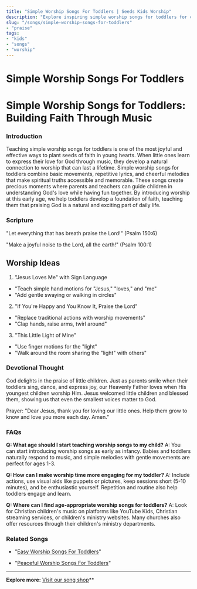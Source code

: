 ```yaml
---
title: "Simple Worship Songs For Toddlers | Seeds Kids Worship"
description: "Explore inspiring simple worship songs for toddlers for children's worship and faith development. Biblical music resources for families and ministry."
slug: "/songs/simple-worship-songs-for-toddlers"
- "praise"
tags:
- "kids"
- "songs"
- "worship"
---
```


# Simple Worship Songs For Toddlers

# Simple Worship Songs for Toddlers: Building Faith Through Music

### Introduction
Teaching simple worship songs for toddlers is one of the most joyful and effective ways to plant seeds of faith in young hearts. When little ones learn to express their love for God through music, they develop a natural connection to worship that can last a lifetime. Simple worship songs for toddlers combine basic movements, repetitive lyrics, and cheerful melodies that make spiritual truths accessible and memorable. These songs create precious moments where parents and teachers can guide children in understanding God's love while having fun together. By introducing worship at this early age, we help toddlers develop a foundation of faith, teaching them that praising God is a natural and exciting part of daily life.

### Scripture
"Let everything that has breath praise the Lord!" (Psalm 150:6)

"Make a joyful noise to the Lord, all the earth!" (Psalm 100:1)

## Worship Ideas
1. "Jesus Loves Me" with Sign Language
- "Teach simple hand motions for "Jesus," "loves," and "me"
- "Add gentle swaying or walking in circles"

2. "If You're Happy and You Know It, Praise the Lord"
- "Replace traditional actions with worship movements"
- "Clap hands, raise arms, twirl around"

3. "This Little Light of Mine"
- "Use finger motions for the "light"
- "Walk around the room sharing the "light" with others"

### Devotional Thought
God delights in the praise of little children. Just as parents smile when their toddlers sing, dance, and express joy, our Heavenly Father loves when His youngest children worship Him. Jesus welcomed little children and blessed them, showing us that even the smallest voices matter to God. 

Prayer: "Dear Jesus, thank you for loving our little ones. Help them grow to know and love you more each day. Amen."

### FAQs

**Q: What age should I start teaching worship songs to my child?**
A: You can start introducing worship songs as early as infancy. Babies and toddlers naturally respond to music, and simple melodies with gentle movements are perfect for ages 1-3.

**Q: How can I make worship time more engaging for my toddler?**
A: Include actions, use visual aids like puppets or pictures, keep sessions short (5-10 minutes), and be enthusiastic yourself. Repetition and routine also help toddlers engage and learn.

**Q: Where can I find age-appropriate worship songs for toddlers?**
A: Look for Christian children's music on platforms like YouTube Kids, Christian streaming services, or children's ministry websites. Many churches also offer resources through their children's ministry departments.

### Related Songs

- "[Easy Worship Songs For Toddlers](/songs/easy-worship-songs-for-toddlers/)"

- "[Peaceful Worship Songs For Toddlers](/songs/peaceful-worship-songs-for-toddlers/)"

---

**Explore more:** [Visit our song shop](https://seedskidsworship.com/shop)**

<!-- Schema Markup -->
<script type="application/ld+json">
{
  "@context": "https://schema.org",
  "@type": "MusicRecording",
  "name": "Simple Worship Songs For Toddlers",
  "byArtist": {
    "@type": "MusicGroup",
    "name": "Seeds Kids Worship"
  },
  "isFamilyFriendly": true,
  "url": "https://seedskidsworship.com/songs/simple-worship-songs-for-toddlers/"
}
</script>